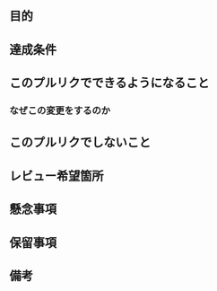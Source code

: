 ## 目的


## 達成条件


## このプルリクでできるようになること


### なぜこの変更をするのか


## このプルリクでしないこと


## レビュー希望箇所


## 懸念事項


## 保留事項


## 備考
